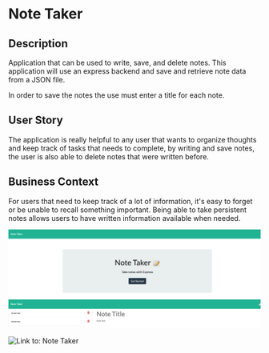 # Note Taker

## Description

Application that can be used to write, save, and delete notes. This application will use an express backend and save and retrieve note data from a JSON file.

In order to save the notes the use must enter a title for each note.

## User Story

The application is really helpful to any user that wants to organize thoughts and keep track of tasks that needs to complete, by writing and save notes, the user is also able to delete notes that were written before.

## Business Context

For users that need to keep track of a lot of information, it's easy to forget or be unable to recall something important. Being able to take persistent notes allows users to have written information available when needed.

![screenshot1](./public/assets/img/screenSHot1.png)
![screenshot1](./public/assets/img/screenShot2.png)

![Link to: Note Taker](https://tassim.github.io/homework9/)